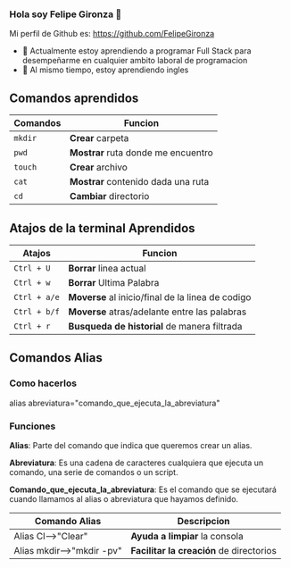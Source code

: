 ### Hola soy Felipe Gironza 👋

Mi perfil de Github es: https://github.com/FelipeGironza

- 🌱 Actualmente estoy aprendiendo a programar Full Stack para desempeñarme en cualquier ambito laboral de programacion
- 🌱 Al mismo tiempo, estoy aprendiendo ingles 

## Comandos aprendidos 
| Comandos | Funcion |
| ---------| ------- |
| `mkdir` | **Crear** carpeta |
| `pwd` | **Mostrar** ruta donde me encuentro |
| `touch` | **Crear** archivo |
| `cat` | **Mostrar** contenido dada una ruta |
| `cd` | **Cambiar** directorio |

## Atajos de la terminal Aprendidos

| Atajos | Funcion |
| -------- | --------- |
| `Ctrl + U` |  **Borrar** linea actual |
| `Ctrl + w ` |  **Borrar** Ultima Palabra|
| `Ctrl + a/e` | **Moverse** al inicio/final de la linea de codigo|
| `Ctrl + b/f` | **Moverse** atras/adelante entre las palabras |
| `Ctrl + r` | **Busqueda de historial** de manera filtrada |

## Comandos Alias
### Como hacerlos
alias abreviatura="comando_que_ejecuta_la_abreviatura"

### Funciones

**Alias**: Parte del comando que indica que queremos crear un alias.

**Abreviatura**: Es una cadena de caracteres cualquiera que ejecuta un comando, una serie de comandos o un script.

**Comando_que_ejecuta_la_abreviatura**: Es el comando que se ejecutará cuando llamamos al alias o abreviatura que hayamos definido.

| Comando Alias | Descripcion |
| ------------| -------------- |
| Alias Cl-->"Clear" | **Ayuda a limpiar** la consola |
| Alias mkdir-->"mkdir -pv" | **Facilitar la creación** de directorios |